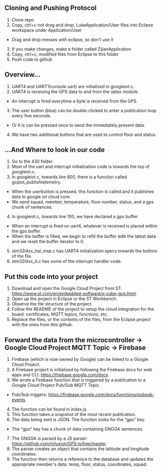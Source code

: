 ## Cloning and Pushing Protocol
1. Clone repo
2. Copy, ctrl+c not drag and drop, LukeApplication/User files into Eclipse workspace under Application/User
* Drag and drop messes with eclipse, so don't use it
3. If you make changes, make a folder called ZijianApplication
4. Copy, ctrl+c, modified files from Eclipse to this folder
5. Push code to github

## Overview...
1. UART4 and UART1(console uart) are initialized in googleiot.c.
2. UART4 is receiving the GPS data to and from the ublox module.
* An interrupt is fired everytime a byte is received from the GPS.
3. The user button (blue) can be double-clicked to enter a publication loop every five seconds.
* Or it is can be pressed once to send the immediately present data.
4. We have two additional buttons that are used to control floor and status.

## ...And Where to look in our code
1. Go to the 430 folder.
2. Most of the uart and interrupt initialization code is towards the top of googleiot.c.
3. In googleiot.c, towards line 800, there is a function called gcpiot_publishtelemetry.
* When the userbutton is pressed, this function is called and it publishes data to google iot cloud core.
* We send squad, member, temperature, floor number, status, and a gps chunk of sentences.
4. In googleiot.c, towards line 100, we have declared a gps buffer.
* When an interrupt is fired on uart4, whatever is received is placed within the gps buffer.
* When the buffer is filled, we begin to refill the buffer with the latest data and we reset the buffer iterator to 0.
5. stm32l4xx_hal_msp.c has UART4 initialization specs towards the bottom of the file.
6. stm32l4xx_it.c has some of the interrupt handler code.

## Put this code into your project
1. Download and open the Google Cloud Project from ST: https://www.st.com/en/embedded-software/x-cube-gcp.html.
2. Open up the project in Eclipse or the ST Workbench.
3. Observe the file structure of the project.
4. Follow the README of the project to setup the cloud integration for the board: certificates, MQTT topics, functions, etc.
5. Replace the files, or the contents of the files, from the Eclipse project with the ones from this github.

## Forward the data from the microcontroller -> Google Cloud Project MQTT Topic -> Firebase
1. Firebase (which is now owned by Google) can be linked to a Google Cloud Project.
2. A Firebase project is initialized by following the Firebase docs for web apps and CLI: https://firebase.google.com/docs.
3. We wrote a Firebase function that is triggered by a publication to a Google Cloud Project Pub/Sub MQTT Topic.
* Pub/Sub triggers: https://firebase.google.com/docs/functions/pubsub-events.
4. The function can be found in index.js.
5. This function takes a snapshot of the most recent publication.
6. The data being sent is JSON.  The function looks for the "gps" key.
* The "gps" key has a chunk of data containing GNGGA sentences.
7. The GNGGA is parsed by a JS parser: https://github.com/infusion/GPS.js/tree/master.
8. The parser creates an object that contains the latitude and longitude coordinates.
9. The function then returns a reference to the database and updates the appropriate member's data: temp, floor, status, coordinates, squad.





